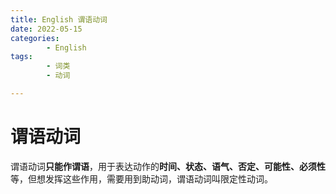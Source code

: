 ```yaml
---
title: English 谓语动词
date: 2022-05-15
categories:
        - English
tags:
        - 词类
        - 动词

---
```


# 谓语动词

谓语动词**只能作谓语**，用于表达动作的**时间、状态、语气、否定、可能性、必须性**等，但想发挥这些作用，需要用到助动词，谓语动词叫限定性动词。
